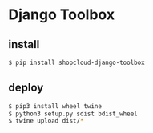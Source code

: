 # Django Toolbox

## install

```sh
$ pip install shopcloud-django-toolbox
```

## deploy

```sh
$ pip3 install wheel twine
$ python3 setup.py sdist bdist_wheel
$ twine upload dist/* 
```